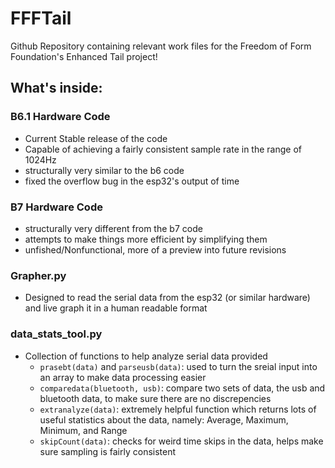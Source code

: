 # FFFTail
Github Repository containing relevant work files for the Freedom of Form Foundation's Enhanced Tail project!

## What's inside:
### B6.1 Hardware Code
- Current Stable release of the code
- Capable of achieving a fairly consistent sample rate in the range of 1024Hz
- structurally very similar to the b6 code
- fixed the overflow bug in the esp32's output of time

### B7 Hardware Code
- structurally very different from the b7 code
- attempts to make things more efficient by simplifying them
- unfished/Nonfunctional, more of a preview into future revisions

### Grapher.py
- Designed to read the serial data from the esp32 (or similar hardware) and live graph it in a human readable format

### data_stats_tool.py
- Collection of functions to help analyze serial data provided
  - `prasebt(data)` and `parseusb(data)`: used to turn the sreial input into an array to make data processing easier
  - `comparedata(bluetooth, usb)`: compare two sets of data, the usb and bluetooth data, to make sure there are no discrepencies
  - `extranalyze(data)`: extremely helpful function which returns lots of useful statistics about the data, namely: Average, Maximum, Minimum, and Range
  - `skipCount(data)`: checks for weird time skips in the data, helps make sure sampling is fairly consistent
